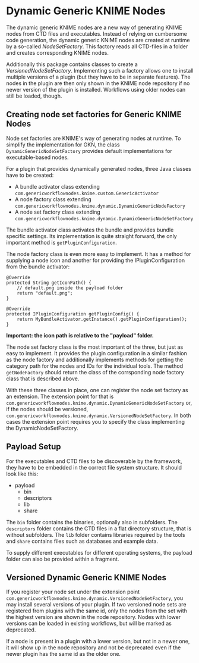 # Dynamic Generic KNIME Nodes

The dynamic generic KNIME nodes are a new way of generating KNIME nodes from CTD files and executables. Instead of relying on cumbersome code generation, the dynamic generic KNIME nodes are created at runtime by a so-called *NodeSetFactory*. This factory reads all CTD-files in a folder and creates corresponding KNIME nodes.

Additionally this package contains classes to create a *VersionedNodeSetFactory*. Implementing such a factory allows one to install multiple versions of a plugin (but they have to be in separate features). The nodes in the plugin are then only shown in the KNIME node repository if no newer version of the plugin is installed. Workflows using older nodes can still be loaded, though.

## Creating node set factories for Generic KNIME Nodes

Node set factories are KNIME's way of generating nodes at runtime. To simplify the implementation for GKN, the class `DynamicGenericNodeSetFactory` provides default implementations for executable-based nodes.

For a plugin that provides dynamically generated nodes, three Java classes have to be created:
* A bundle activator class extending `com.genericworkflownodes.knime.custom.GenericActivator`
* A node factory class extending `com.genericworkflownodes.knime.dynamic.DynamicGenericNodeFactory`
* A node set factory class extending `com.genericworkflownodes.knime.dynamic.DynamicGenericNodeSetFactory`

The bundle activator class activates the bundle and provides bundle specific settings. Its implementation is quite straight forward, the only important method is `getPluginConfiguration`.

The node factory class is even more easy to implement. It has a method for supplying a node icon and another for providing the IPluginConfiguration from the bundle activator:

    @Override
	protected String getIconPath() {
		// default.png inside the payload folder
		return "default.png";
	}
	
	@Override
	protected IPluginConfiguration getPluginConfig() {
		return MyBundleActivator.getInstance().getPluginConfiguration();
	}
	
**Important: the icon path is relative to the "payload" folder.**

The node set factory class is the most important of the three, but just as easy to implement. It provides the plugin configuration in a similar fashion as the node factory and additionally implements methods for getting the category path for the nodes and IDs for the individual tools. The method `getNodeFactory` should return the class of the corrsponding node factory class that is described above.

With these three classes in place, one can register the node set factory as an extension. The extension point for that is `com.genericworkflownodes.knime.dynamic.DynamicGenericNodeSetFactory` or, if the nodes should be versioned, `com.genericworkflownodes.knime.dynamic.VersionedNodeSetFactory`. In both cases the extension point requires you to specify the class implementing the DynamicNodeSetFactory.

## Payload Setup

For the executables and CTD files to be discoverable by the framework, they have to be embedded in the correct file system structure. It should look like this:

* payload
    * bin
    * descriptors
    * lib
    * share

The `bin` folder contains the binaries, optionally also in subfolders. The `descriptors` folder contains the CTD files in a flat directory structure, that is without subfolders. The `lib` folder contains libraries required by the tools and `share` contains files such as databases and example data.

To supply different executables for different operating systems, the payload folder can also be provided within a fragment.

## Versioned Dynamic Generic KNIME Nodes

If you register your node set under the extension point `com.genericworkflownodes.knime.dynamic.VersionedNodeSetFactory`, you may install several versions of your plugin. If two versioned node sets are registered from plugins with the same id, only the nodes from the set with the highest version are shown in the node repository. Nodes with lower versions can be loaded in existing workflows, but will be marked as deprecated.

If a node is present in a plugin with a lower version, but not in a newer one, it will show up in the node repository and not be deprecated even if the newer plugin has the same id as the older one.